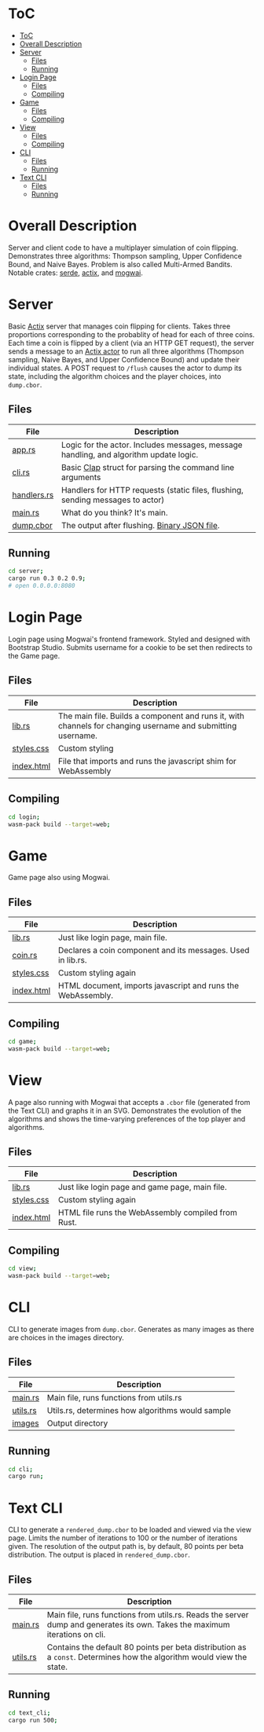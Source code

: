 # ToC
<!-- @import "[TOC]" {cmd="toc" depthFrom=1 depthTo=6 orderedList=false} -->

<!-- code_chunk_output -->

- [ToC](#toc)
- [Overall Description](#overall-description)
- [Server](#server)
  - [Files](#files)
  - [Running](#running)
- [Login Page](#login-page)
  - [Files](#files-1)
  - [Compiling](#compiling)
- [Game](#game)
  - [Files](#files-2)
  - [Compiling](#compiling-1)
- [View](#view)
  - [Files](#files-3)
  - [Compiling](#compiling-2)
- [CLI](#cli)
  - [Files](#files-4)
  - [Running](#running-1)
- [Text CLI](#text-cli)
  - [Files](#files-5)
  - [Running](#running-2)

<!-- /code_chunk_output -->
 
# Overall Description
Server and client code to have a multiplayer simulation of coin flipping. Demonstrates three algorithms: Thompson sampling, Upper Confidence Bound, and Naive Bayes. Problem is also called Multi-Armed Bandits. Notable crates: [serde](https://serde.rs/), [actix](https://actix.rs), and [mogwai](https://github.com/schell/mogwai).

# Server

Basic [Actix](https://actix.rs/) server that manages coin flipping for clients. Takes three proportions corresponding to the probablity of head for each of three coins. Each time a coin is flipped by a client (via an HTTP GET request), the server sends a message to an [Actix actor](https://actix.rs/actix/actix/trait.Actor.html) to run all three algorithms (Thompson sampling, Naive Bayes, and Upper Confidence Bound) and update their individual states. A POST request to `/flush` causes the actor to dump its state, including the algorithm choices and the player choices, into `dump.cbor`.

## Files
| File                                    | Description                                                                                   |
|-----------------------------------------|-----------------------------------------------------------------------------------------------|
| [app.rs](./server/src/app.rs)           | Logic for the actor. Includes messages, message handling, and algorithm update logic.         |
| [cli.rs](./server/src/cli.rs)           | Basic [Clap](https://docs.rs/clap/2.33.3/clap/) struct for parsing the command line arguments |
| [handlers.rs](./server/src/handlers.rs) | Handlers for HTTP requests (static files, flushing, sending messages to actor)                |
| [main.rs](./server/src/main.rs)         | What do you think? It's main.                                                                 |
| [dump.cbor](./server/dump.cbor)         | The output after flushing. [Binary JSON file](https://docs.rs/serde_cbor/0.11.2/serde_cbor/). |

## Running
```bash
cd server; 
cargo run 0.3 0.2 0.9;
# open 0.0.0.0:8080
```

# Login Page

Login page using Mogwai's frontend framework. Styled and designed with Bootstrap Studio. Submits username for a cookie to be set then redirects to the Game page.

## Files
| File                                   | Description                                                                                                 |
|----------------------------------------|-------------------------------------------------------------------------------------------------------------|
| [lib.rs](./login/src/lib.rs)           | The main file. Builds a component and runs it, with channels for changing username and submitting username. |
| [styles.css](./login/style/styles.css) | Custom styling                                                                                              |
| [index.html](./login/index.html)       | File that imports and runs the javascript shim for WebAssembly                                              |

## Compiling
```bash
cd login;
wasm-pack build --target=web;
```

# Game

Game page also using Mogwai. 

## Files
| File                                  | Description                                                 |
|---------------------------------------|-------------------------------------------------------------|
| [lib.rs](./game/src/lib.rs)           | Just like login page, main file.                            |
| [coin.rs](./game/src/coin.rs)         | Declares a coin component and its messages. Used in lib.rs. |
| [styles.css](./game/style/styles.css) | Custom styling again                                        |
| [index.html](./game/index.html)       | HTML document, imports javascript and runs the WebAssembly. |

## Compiling
```bash
cd game;
wasm-pack build --target=web;
```

# View

A page also running with Mogwai that accepts a `.cbor` file (generated from the Text CLI) and graphs it in an SVG. Demonstrates the evolution of the algorithms and shows the time-varying preferences of the top player and algorithms. 

## Files
| File                                  | Description                                        |
|---------------------------------------|----------------------------------------------------|
| [lib.rs](./view/src/lib.rs)           | Just like login page and game page, main file.     |
| [styles.css](./view/style/styles.css) | Custom styling again                               |
| [index.html](./view/index.html)       | HTML file runs the WebAssembly compiled from Rust. |

## Compiling
```bash
cd view;
wasm-pack build --target=web;
```

# CLI

CLI to generate images from `dump.cbor`. Generates as many images as there are choices in the images directory. 

## Files
| File                                  | Description                                        |
|---------------------------------------|----------------------------------------------------|
| [main.rs](./cli/src/main.rs)           | Main file, runs functions from utils.rs    |
| [utils.rs](./cli/src/utils.rs)           | Utils.rs, determines how algorithms would sample  |
| [images](./cli/images)           | Output directory |

## Running
```bash
cd cli;
cargo run;
```

# Text CLI

CLI to generate a `rendered_dump.cbor` to be loaded and viewed via the view page. Limits the number of iterations to 100 or the number of iterations given. The resolution of the output path is, by default, 80 points per beta distribution. The output is placed in `rendered_dump.cbor`. 

## Files
| File | Description | 
| -- | --| 
| [main.rs](./text_cli/src/main.rs) | Main file, runs functions from utils.rs. Reads the server dump and generates its own. Takes the maximum iterations on cli. |
| [utils.rs](./text_cli/src/utils.rs) | Contains the default 80 points per beta distribution as a `const`. Determines how the algorithm would view the state. |

## Running 

```bash
cd text_cli;
cargo run 500;
```